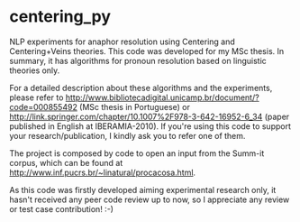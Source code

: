 centering_py
============

NLP experiments for anaphor resolution using Centering and Centering+Veins theories. This code was developed for my MSc thesis. In summary, it has algorithms for pronoun resolution based on linguistic theories only.

For a detailed description about these algorithms and the experiments, please refer to http://www.bibliotecadigital.unicamp.br/document/?code=000855492 (MSc thesis in Portuguese) or http://link.springer.com/chapter/10.1007%2F978-3-642-16952-6_34 (paper published in English at IBERAMIA-2010). If you're using this code to support your research/publication, I kindly ask you to refer one of them.

The project is composed by code to open an input from the Summ-it corpus, which can be found at http://www.inf.pucrs.br/~linatural/procacosa.html. 

As this code was firstly developed aiming experimental research only, it hasn't received any peer code review up to now, so I appreciate any review or test case contribution! :-)
